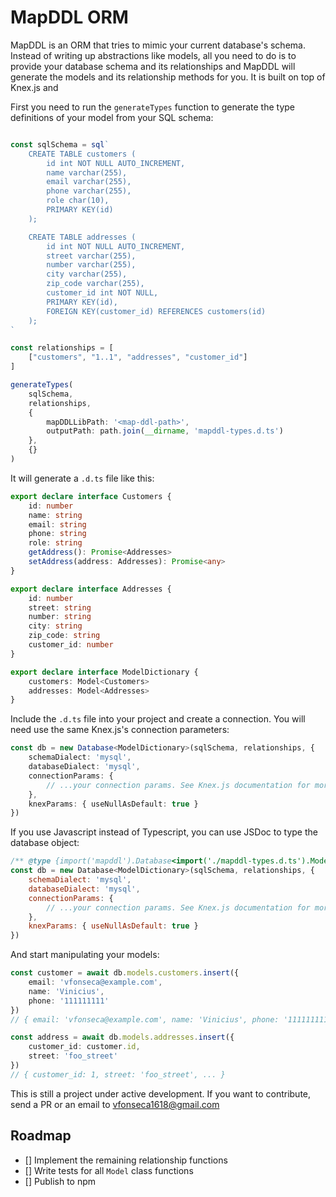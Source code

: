 # MapDDL ORM

MapDDL is an ORM that tries to mimic your current database's schema. Instead of writing up abstractions like models, all you need to do is to provide your database schema and its relationships and MapDDL will generate the models and its relationship methods for you. It is built on top of Knex.js and 

First you need to run the `generateTypes` function to generate the type definitions of your model from your SQL schema:

```ts

const sqlSchema = sql`
    CREATE TABLE customers (
        id int NOT NULL AUTO_INCREMENT,
        name varchar(255),
        email varchar(255),
        phone varchar(255),
        role char(10),
        PRIMARY KEY(id)
    );

    CREATE TABLE addresses (
        id int NOT NULL AUTO_INCREMENT,
        street varchar(255),
        number varchar(255),
        city varchar(255),
        zip_code varchar(255),
        customer_id int NOT NULL,
        PRIMARY KEY(id),
        FOREIGN KEY(customer_id) REFERENCES customers(id)
    );
`

const relationships = [
    ["customers", "1..1", "addresses", "customer_id"]
]

generateTypes(
    sqlSchema,
    relationships,
    {
        mapDDLLibPath: '<map-ddl-path>',
        outputPath: path.join(__dirname, 'mapddl-types.d.ts')
    },
    {}
)
```

It will generate a `.d.ts` file like this:

```ts
export declare interface Customers {
    id: number
    name: string
    email: string
    phone: string
    role: string
    getAddress(): Promise<Addresses>
    setAddress(address: Addresses): Promise<any>
}

export declare interface Addresses {
    id: number
    street: string
    number: string
    city: string
    zip_code: string
    customer_id: number
}

export declare interface ModelDictionary {
    customers: Model<Customers>
    addresses: Model<Addresses>
}
```

Include the `.d.ts` file into your project and create a connection. You will need use the same Knex.js's connection parameters:

```ts
const db = new Database<ModelDictionary>(sqlSchema, relationships, {
    schemaDialect: 'mysql',
    databaseDialect: 'mysql',
    connectionParams: {
        // ...your connection params. See Knex.js documentation for more
    },
    knexParams: { useNullAsDefault: true }
})
```

If you use Javascript instead of Typescript, you can use JSDoc to type the database object:

```js
/** @type {import('mapddl').Database<import('./mapddl-types.d.ts').ModelDictionary>} */
const db = new Database<ModelDictionary>(sqlSchema, relationships, {
    schemaDialect: 'mysql',
    databaseDialect: 'mysql',
    connectionParams: {
        // ...your connection params. See Knex.js documentation for more
    },
    knexParams: { useNullAsDefault: true }
})
```

And start manipulating your models:

```ts
const customer = await db.models.customers.insert({
    email: 'vfonseca@example.com',
    name: 'Vinicius',
    phone: '111111111'
})
// { email: 'vfonseca@example.com', name: 'Vinicius', phone: '111111111' }

const address = await db.models.addresses.insert({
    customer_id: customer.id,
    street: 'foo_street'
})
// { customer_id: 1, street: 'foo_street', ... }
```

This is still a project under active development. If you want to contribute, send a PR or an email to vfonseca1618@gmail.com


## Roadmap

- [] Implement the remaining relationship functions
- [] Write tests for all `Model` class functions
- [] Publish to npm 